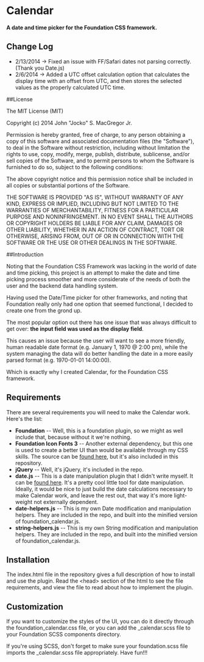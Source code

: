 Calendar
====================================

__A date and time picker for the Foundation CSS framework.__

## Change Log

- 2/13/2014 -> Fixed an issue with FF/Safari dates not parsing correctly.  (Thank you Date.js)
- 2/6/2014 -> Added a UTC offset calculation option that calculates the display time with an offset from UTC, and then stores the selected values as the properly calculated UTC time.

##License

The MIT License (MIT)

Copyright (c) 2014 John "Jocko" S. MacGregor Jr.

Permission is hereby granted, free of charge, to any person obtaining a copy
of this software and associated documentation files (the "Software"), to deal
in the Software without restriction, including without limitation the rights
to use, copy, modify, merge, publish, distribute, sublicense, and/or sell
copies of the Software, and to permit persons to whom the Software is
furnished to do so, subject to the following conditions:

The above copyright notice and this permission notice shall be included in
all copies or substantial portions of the Software.

THE SOFTWARE IS PROVIDED "AS IS", WITHOUT WARRANTY OF ANY KIND, EXPRESS OR
IMPLIED, INCLUDING BUT NOT LIMITED TO THE WARRANTIES OF MERCHANTABILITY,
FITNESS FOR A PARTICULAR PURPOSE AND NONINFRINGEMENT. IN NO EVENT SHALL THE
AUTHORS OR COPYRIGHT HOLDERS BE LIABLE FOR ANY CLAIM, DAMAGES OR OTHER
LIABILITY, WHETHER IN AN ACTION OF CONTRACT, TORT OR OTHERWISE, ARISING FROM,
OUT OF OR IN CONNECTION WITH THE SOFTWARE OR THE USE OR OTHER DEALINGS IN
THE SOFTWARE.

##Introduction

Noting that the Foundation CSS Framework was lacking in the world of date and time picking, this project is an attempt to make the date and time picking process smoother and more considerate of the needs of both the user and the backend data handling system.

Having used the Date/Time picker for other frameworks, and noting that Foundation really only had one option that seemed functional, I decided to create one from the grond up. 

The most popular option out there has one issue that was always difficult to get over: __the input field was used as the display field__.  

This causes an issue because the user will want to see a more friendly, human readable date format (e.g. January 1, 1970 @ 2:00 pm), while the system managing the data will do better handling the date in a more easily parsed format (e.g. 1970-01-01 14:00:00).

Which is exactly why I created Calendar, for the Foundation CSS framework.

## Requirements

There are several requirements you will need to make the Calendar work.  Here's the list:

- __Foundation__ -- Well, this is a foundation plugin, so we might as well include that, because without it we're nothing.
- __Foundation Icon Fonts 3__ -- Another external dependency, but this one is used to create a better UI than would be available through my CSS skills.  The source can be [found here](http://zurb.com/playground/foundation-icon-fonts-3), but it's also included in this repository.
- __jQuery__ -- Well, it's jQuery, it's included in the repo.
- __date.js__ -- This is a date manipulation plugin that I didn't write myself.  It can be [found here](http://www.datejs.com/).  It's a pretty cool little tool for date manipulation.  Ideally, it would be nice to just build the date calculations necessary to make Calendar work, and leave the rest out, that way it's more light-weight not externally dependent.
- __date-helpers.js__ -- This is my own Date modification and manipulation helpers.  They are included in the repo, and built into the minified version of foundation_calendar.js.
- __string-helpers.js__ -- This is my own String modification and manipulation helpers.  They are included in the repo, and built into the minified version of foundation_calendar.js.

## Installation

The index.html file in the repository gives a full description of how to install and use the plugin.  Read the &lt;head&gt; section of the html to see the file requirements, and view the file to read about how to implement the plugin.

## Customization

If you want to customize the styles of the UI, you can do it directly through the foundation_calendar.css file, or you can add the _calendar.scss file to your Foundation SCSS components directory.  

If you're using SCSS, don't forget to make sure your foundation.scss file imports the _calendar.scss file appropriately. Have fun!!!
